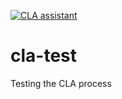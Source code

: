 [![CLA assistant](https://cla-devl.deere.com/readme/badge/JohnDeere/cla-test)](https://cla-devl.deere.com/JohnDeere/cla-test)

# cla-test
Testing the CLA process

